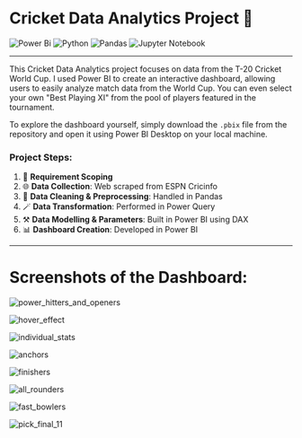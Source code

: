 # Cricket Data Analytics Project 🏏

![Power Bi](https://img.shields.io/badge/power_bi-F2C811?style=for-the-badge&logo=powerbi&logoColor=black)
![Python](https://img.shields.io/badge/python-3670A0?style=for-the-badge&logo=python&logoColor=ffdd54)
![Pandas](https://img.shields.io/badge/pandas-%23150458.svg?style=for-the-badge&logo=pandas&logoColor=white)
![Jupyter Notebook](https://img.shields.io/badge/jupyter-%23FA0F00.svg?style=for-the-badge&logo=jupyter&logoColor=white)

---

This Cricket Data Analytics project focuses on data from the T-20 Cricket World Cup. I used Power BI to create an interactive dashboard, allowing users to easily analyze match data from the World Cup. You can even select your own "Best Playing XI" from the pool of players featured in the tournament.

To explore the dashboard yourself, simply download the `.pbix` file from the repository and open it using Power BI Desktop on your local machine.

### Project Steps:
1. 📝 **Requirement Scoping**
2. 🌐 **Data Collection**: Web scraped from ESPN Cricinfo
3. 🧹 **Data Cleaning & Preprocessing**: Handled in Pandas
4. 🪄 **Data Transformation**: Performed in Power Query
5. ⚒️ **Data Modelling & Parameters**: Built in Power BI using DAX
6. 📊 **Dashboard Creation**: Developed in Power BI


---

# Screenshots of the Dashboard:

![power_hitters_and_openers](https://github.com/suhaib-codes/T20-Word-Cup-2022-Data-Data-Analysis/blob/main/Screenshots/power_hitters_and_openers.jpg)

![hover_effect](https://github.com/suhaib-codes/T20-Word-Cup-2022-Data-Data-Analysis/blob/main/Screenshots/hover_effect.jpg)

![individual_stats](https://github.com/suhaib-codes/T20-Word-Cup-2022-Data-Data-Analysis/blob/main/Screenshots/individual_stats.jpg)

![anchors](https://github.com/suhaib-codes/T20-Word-Cup-2022-Data-Data-Analysis/blob/main/Screenshots/anchors.jpg)

![finishers](https://github.com/suhaib-codes/T20-Word-Cup-2022-Data-Data-Analysis/blob/main/Screenshots/finishers.jpg)

![all_rounders](https://github.com/suhaib-codes/T20-Word-Cup-2022-Data-Data-Analysis/blob/main/Screenshots/all_rounders.jpg)

![fast_bowlers](https://github.com/suhaib-codes/T20-Word-Cup-2022-Data-Data-Analysis/blob/main/Screenshots/fast_bowlers.jpg)

![pick_final_11](https://github.com/suhaib-codes/T20-Word-Cup-2022-Data-Data-Analysis/blob/main/Screenshots/pick_final_11.jpg)
